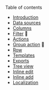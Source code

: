Table of contents

- [Introduction](index.md)
- [Data sources](data-sources.md)
- [Columns](columns.md)
- [Filter](filter.md) 🚧
- [Actions](actions.md)
- [Group action](group-action.md) 🚧
- [Row](row.md)
- [Templates](templates.md)
- [Exports](exports.md)
- [Tree view](tree-view.md)
- [Inline edit](inline-edit.md)
- [Inline add](inline-add.md)
- [Localization](localization.md)

